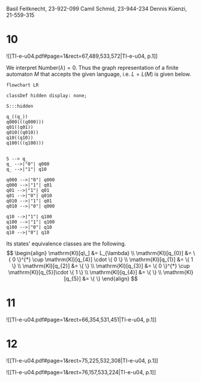 
Basil Feitknecht, 23-922-099
Camil Schmid, 23-944-234
Dennis Küenzi, 21-559-315


# 10
![[TI-e-u04.pdf#page=1&rect=67,489,533,572|TI-e-u04, p.1]]

We interpret $\mathrm{Number}(\lambda)=0$. Thus the graph representation of a finite automaton $M$ that accepts the given language, i.e. $L=L(M)$ is given below.

```mermaid
flowchart LR

classDef hidden display: none;

S:::hidden

q_((q_))
q000(((q000)))
q01((q01))
q010((q010))
q10((q10))
q100(((q100)))


S --> q_
q_ -->|"0"| q000
q_ -->|"1"| q10

q000 -->|"0"| q000
q000 -->|"1"| q01
q01 -->|"1"| q01
q01 -->|"0"| q010
q010 -->|"1"| q01
q010 -->|"0"| q000

q10 -->|"1"| q100
q100 -->|"1"| q100
q100 -->|"0"| q10
q10 -->|"0"| q10

```

Its states' equivalence classes are the following.
$$
\begin{align}
\mathrm{Kl}[q\_] &= L_{\lambda} \\
\mathrm{Kl}[q_{0}] &= \{ 0 \}^{*} \cup \mathrm{Kl}[q_{4}] \cdot \{ 0 \} \\
\mathrm{Kl}[q_{1}] &= \{ 1 \} \\
\mathrm{Kl}[q_{2}] &= \{  \} \\
\mathrm{Kl}[q_{3}] &= \{ 0 \}^{*} \cup \mathrm{Kl}[q_{5}]\cdot \{ 1 \}  \\
\mathrm{Kl}[q_{4}] &= \{  \} \\
\mathrm{Kl}[q_{5}] &= \{  \}
\end{align}
$$





# 11
![[TI-e-u04.pdf#page=1&rect=66,354,531,451|TI-e-u04, p.1]]



# 12

![[TI-e-u04.pdf#page=1&rect=75,225,532,308|TI-e-u04, p.1]]



![[TI-e-u04.pdf#page=1&rect=76,157,533,224|TI-e-u04, p.1]]
